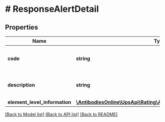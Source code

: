 # # ResponseAlertDetail

## Properties

Name | Type | Description | Notes
------------ | ------------- | ------------- | -------------
**code** | **string** | Warning code returned by the system. |
**description** | **string** | Warning messages returned by the system. |
**element_level_information** | [**\AntibodiesOnline\UpsApi\Rating\AlertDetailElementLevelInformation**](AlertDetailElementLevelInformation.md) |  | [optional]

[[Back to Model list]](../../README.md#models) [[Back to API list]](../../README.md#endpoints) [[Back to README]](../../README.md)
